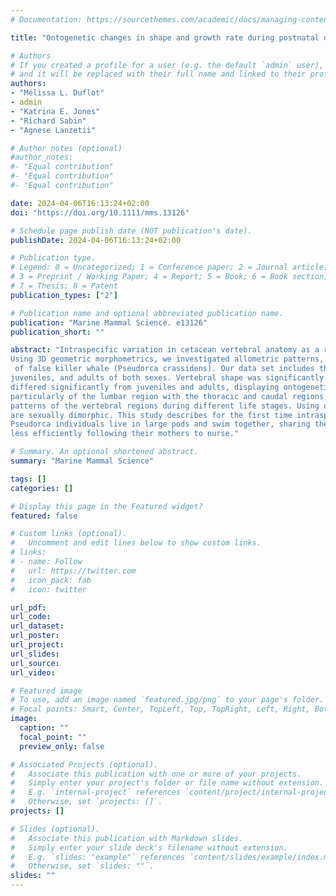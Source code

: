```yaml
---
# Documentation: https://sourcethemes.com/academic/docs/managing-content/

title: "Ontogenetic changes in shape and growth rate during postnatal development in false killer whales (Pseudorca crassidens) vertebral column"

# Authors
# If you created a profile for a user (e.g. the default `admin` user), write the username (folder name) here 
# and it will be replaced with their full name and linked to their profile.
authors: 
- "Mélissa L. Duflot"
- admin
- "Katrina E. Jones"
- "Richard Sabin"
- "Agnese Lanzetii"

# Author notes (optional)
#author_notes:
#- "Equal contribution"
#- "Equal contribution"
#- "Equal contribution"

date: 2024-04-06T16:13:24+02:00
doi: "https://doi.org/10.1111/mms.13126"

# Schedule page publish date (NOT publication's date).
publishDate: 2024-04-06T16:13:24+02:00

# Publication type.
# Legend: 0 = Uncategorized; 1 = Conference paper; 2 = Journal article;
# 3 = Preprint / Working Paper; 4 = Report; 5 = Book; 6 = Book section;
# 7 = Thesis; 8 = Patent
publication_types: ["2"]

# Publication name and optional abbreviated publication name.
publication: "Marine Mammal Science. e13126"
publication_short: ""

abstract: "Intraspecific variation in cetacean vertebral anatomy as a result of ageing, growth, and sexual dimorphism is poorly understood. 
Using 3D geometric morphometrics, we investigated allometric patterns, sexual dimorphism, and ontogenetic trajectories in the vertebral column
 of false killer whale (Pseudorca crassidens). Our data set includes thoracic, lumbar, and caudal vertebrae of 30 specimens, including neonates, 
juveniles, and adults of both sexes. Vertebral shape was significantly correlated with size within each region. Neonatal vertebral shape 
differed significantly from juveniles and adults, displaying ontogenetic shape change. Allometric and growth patterns of the vertebral regions, 
particularly of the lumbar region with the thoracic and caudal regions, differed significantly, which may influence the function and mobility 
patterns of the vertebral regions during different life stages. Using quantitative methods, we could not conclude that the Pseudorca vertebrae 
are sexually dimorphic. This study describes for the first time intraspecific vertebral patterns in a cetacean species across ontogenetic stages. 
Pseudorca individuals live in large pods and swim together, sharing the same swimming mode. The neonates have a more flexible column and swim 
less efficiently following their mothers to nurse."

# Summary. An optional shortened abstract.
summary: "Marine Mammal Science"

tags: []
categories: []

# Display this page in the Featured widget?
featured: false

# Custom links (optional).
#   Uncomment and edit lines below to show custom links.
# links:
# - name: Follow
#   url: https://twitter.com
#   icon_pack: fab
#   icon: twitter

url_pdf:
url_code:
url_dataset:
url_poster:
url_project:
url_slides:
url_source:
url_video:

# Featured image
# To use, add an image named `featured.jpg/png` to your page's folder. 
# Focal points: Smart, Center, TopLeft, Top, TopRight, Left, Right, BottomLeft, Bottom, BottomRight.
image:
  caption: ""
  focal_point: ""
  preview_only: false

# Associated Projects (optional).
#   Associate this publication with one or more of your projects.
#   Simply enter your project's folder or file name without extension.
#   E.g. `internal-project` references `content/project/internal-project/index.md`.
#   Otherwise, set `projects: []`.
projects: []

# Slides (optional).
#   Associate this publication with Markdown slides.
#   Simply enter your slide deck's filename without extension.
#   E.g. `slides: "example"` references `content/slides/example/index.md`.
#   Otherwise, set `slides: ""`.
slides: ""
---
```

